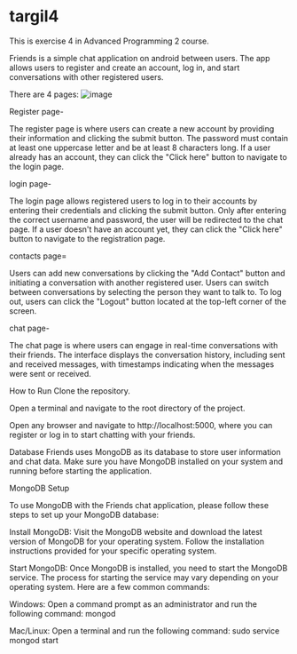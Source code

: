 # targil4

This is exercise 4 in Advanced Programming 2 course.

Friends is a simple chat application on android between users.
The app allows users to register and create an account, log in, and start conversations with other registered users.

There are 4 pages:
![image](https://github.com/EladSoffer/targil4/assets/116814174/92ebd3a9-7cb5-4886-9a1e-906ec603e860)

Register page- 

The register page is where users can create a new account by providing their information and clicking the submit button.
The password must contain at least one uppercase letter and be at least 8 characters long. If a user already has an account, they can click the "Click here" button to navigate to the login page.

login page- 

The login page allows registered users to log in to their accounts by entering their credentials and clicking the submit button.
Only after entering the correct username and password, the user will be redirected to the chat page.
If a user doesn't have an account yet, they can click the "Click here" button to navigate to the registration page.

contacts page=

Users can add new conversations by clicking the "Add Contact" button and initiating a conversation with another registered user.
Users can switch between conversations by selecting the person they want to talk to.
To log out, users can click the "Logout" button located at the top-left corner of the screen.

chat page-

The chat page is where users can engage in real-time conversations with their friends.
The interface displays the conversation history, including sent and received messages,
with timestamps indicating when the messages were sent or received.

How to Run
Clone the repository.

Open a terminal and navigate to the root directory of the project.

Open any browser and navigate to http://localhost:5000, where you can register or log in to start chatting with your friends.

Database
Friends uses MongoDB as its database to store user information and chat data. Make sure you have MongoDB installed on your system and running before starting the application.

MongoDB Setup

To use MongoDB with the Friends chat application, please follow these steps to set up your MongoDB database:

Install MongoDB: Visit the MongoDB website and download the latest version of MongoDB for your operating system. Follow the installation instructions provided for your specific operating system.

Start MongoDB: Once MongoDB is installed, you need to start the MongoDB service. The process for starting the service may vary depending on your operating system. Here are a few common commands:

Windows: Open a command prompt as an administrator and run the following command: mongod

Mac/Linux: Open a terminal and run the following command: sudo service mongod start
